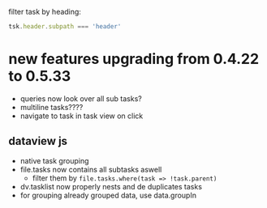 




filter task by heading:
```js
tsk.header.subpath === 'header'
```

# new features upgrading from 0.4.22 to 0.5.33
- queries now look over all sub tasks?
- multiline tasks????
- navigate to task in task view on click

## dataview js 
- native task grouping
- file.tasks now contains all subtasks aswell
	- filter them by `file.tasks.where(task => !task.parent)`
- dv.tasklist now properly nests and de duplicates tasks
- for grouping already grouped data, use data.groupIn
